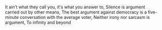 It ain't what they call you, it's what you answer to, Silence is argument carried out by other means, The best argument against democracy is a five-minute conversation with the average voter, Neither irony nor sarcasm is argument, To infinity and beyond
